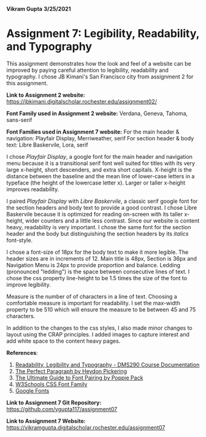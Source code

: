 **Vikram Gupta**
**3/25/2021**
# **Assignment 7: Legibility, Readability, and Typography**
This assignment demonstrates how the look and feel of a website can be improved by paying careful attention to legibility, readability and typography.  I chose JB Kimani's San Francisco city from assignment 2 for this assignment.

**Link to Assignment 2 website:**
https://jbkimani.digitalscholar.rochester.edu/assignment02/

**Font Family used in Assignment 2 website:**
Verdana, Geneva, Tahoma, sans-serif

**Font Families used in Assignment 7 website:**
For the main header & navigation: Playfair Display, Merriweather, serif
For section header & body text: Libre Baskervile, Lora, serif

I chose *Playfair Display*, a google font for the main header and navigation menu because it is a transitional serif font well suited for titles with its very large x-height, short descenders, and extra short capitals.  X-height is the distance between the baseline and the mean line of lower-case letters in a typeface (the height of the lowercase letter x).  Larger or taller x-height improves readability.

I paired *Playfair Display* with *Libre Baskervile*, a classic serif google font for the section headers and body text to provide a good contrast.  I chose Libre Baskervile because it is optimized for reading on-screen with its taller x-height, wider counters and a little less contrast.  Since our website is content heavy, readability is very important.  I chose the same font for the section header and the body but distinguishing the section headers by its *italics* font-style.

I chose a font-size of 18px for the body text to make it more legible. The header sizes are in increments of 12.  Main title is 48px, Section is 36px and Navigation Menu is 24px to provide proportion and balance.  Ledding (pronounced "ledding") is the space between consecutive lines of text.  I chose the css property line-height to be 1.5 times the size of the font to improve legibility.  

Measure is the number of of characters in a line of text.  Choosing a comfortable measure is important for readability.  I set the max-width property to be 510 which will ensure the measure to be between 45 and 75 characters.

In addition to the changes to the css styles, I also made minor changes to layout using the CRAP principles.  I added images to capture interest and add white space to the content heavy pages.

**References**:

 1. [Readability, Legibility and Typography - DMS290 Course Documentation](https://docs.csc174.org/07-principles-of-page-design3/typography.pdf)
 2. [The Perfect Paragraph by Heydon Pickering ](https://www.smashingmagazine.com/2011/11/the-perfect-paragraph/)
 3. [The Ultimate Guide to Font Pairing by Poppie Pack](https://www.canva.com/learn/the-ultimate-guide-to-font-pairing/)
 4. [W3Schools CSS Font Family](https://www.w3schools.com/css/tryit.asp?filename=trycss_font-family)
 5. [Google Fonts](https://fonts.google.com/)


**Link to Assignment 7 Git Repository:**
https://github.com/vgupta117/assignment07

**Link to Assignment 7 Website:**
https://vikramgupta.digitalscholar.rochester.edu/assignment07


<!--stackedit_data:
eyJoaXN0b3J5IjpbLTg1NTM1NzY5MV19
-->
